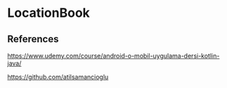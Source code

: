 # LocationBook

## References 

https://www.udemy.com/course/android-o-mobil-uygulama-dersi-kotlin-java/ 

https://github.com/atilsamancioglu
